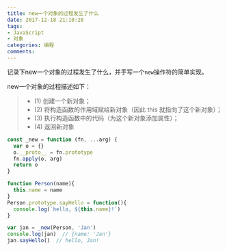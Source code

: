 ```yaml
---
title: new一个对象的过程发生了什么
date: 2017-12-18 21:10:28
tags: 
- JavaScript
- 对象
categories: 编程
comments:
---
```


记录下new一个对象的过程发生了什么，并手写一个`new`操作符的简单实现。
<!-- more -->

new一个对象的过程描述如下：
> - (1) 创建一个新对象；
> - (2) 将构造函数的作用域赋给新对象（因此 this 就指向了这个新对象）；
> - (3) 执行构造函数中的代码（为这个新对象添加属性）；
> - (4) 返回新对象

```javascript
const _new = function (fn, ...arg) {
  var o = {}
  o.__proto__ = fn.prototype
  fn.apply(o, arg)
  return o
}

function Person(name){
  this.name = name
}
Person.prototype.sayHello = function(){
  console.log(`hello, ${this.name}!`)
}

var jan = _new(Person, 'Jan')
console.log(jan)  // {name: 'Jan'}
jan.sayHello()  // hello, Jan!
```